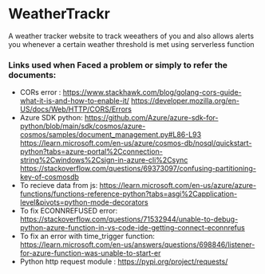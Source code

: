 # WeatherTrackr
A weather tracker website to track weeathers of you and also allows alerts you whenever a certain weather threshold is met using serverless function

### Links used when Faced a problem or simply to refer the documents:
- CORs error : https://www.stackhawk.com/blog/golang-cors-guide-what-it-is-and-how-to-enable-it/ https://developer.mozilla.org/en-US/docs/Web/HTTP/CORS/Errors
- Azure SDK python: https://github.com/Azure/azure-sdk-for-python/blob/main/sdk/cosmos/azure-cosmos/samples/document_management.py#L86-L93
  https://learn.microsoft.com/en-us/azure/cosmos-db/nosql/quickstart-python?tabs=azure-portal%2Cconnection-string%2Cwindows%2Csign-in-azure-cli%2Csync
  https://stackoverflow.com/questions/69373097/confusing-partitioning-key-of-cosmosdb
- To recieve data from js: https://learn.microsoft.com/en-us/azure/azure-functions/functions-reference-python?tabs=asgi%2Capplication-level&pivots=python-mode-decorators
- To fix ECONNREFUSED error: https://stackoverflow.com/questions/71532944/unable-to-debug-python-azure-function-in-vs-code-ide-getting-connect-econnrefus
- To fix an error with time_trigger function: https://learn.microsoft.com/en-us/answers/questions/698846/listener-for-azure-function-was-unable-to-start-er
- Python http request module : https://pypi.org/project/requests/
